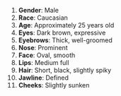 1. **Gender**: Male
2. **Race**: Caucasian
3. **Age**: Approximately 25 years old
4. **Eyes**: Dark brown, expressive
5. **Eyebrows**: Thick, well-groomed
6. **Nose**: Prominent
7. **Face**: Oval, smooth
8. **Lips**: Medium full
9. **Hair**: Short, black, slightly spiky
10. **Jawline**: Defined
11. **Cheeks**: Slightly sunken